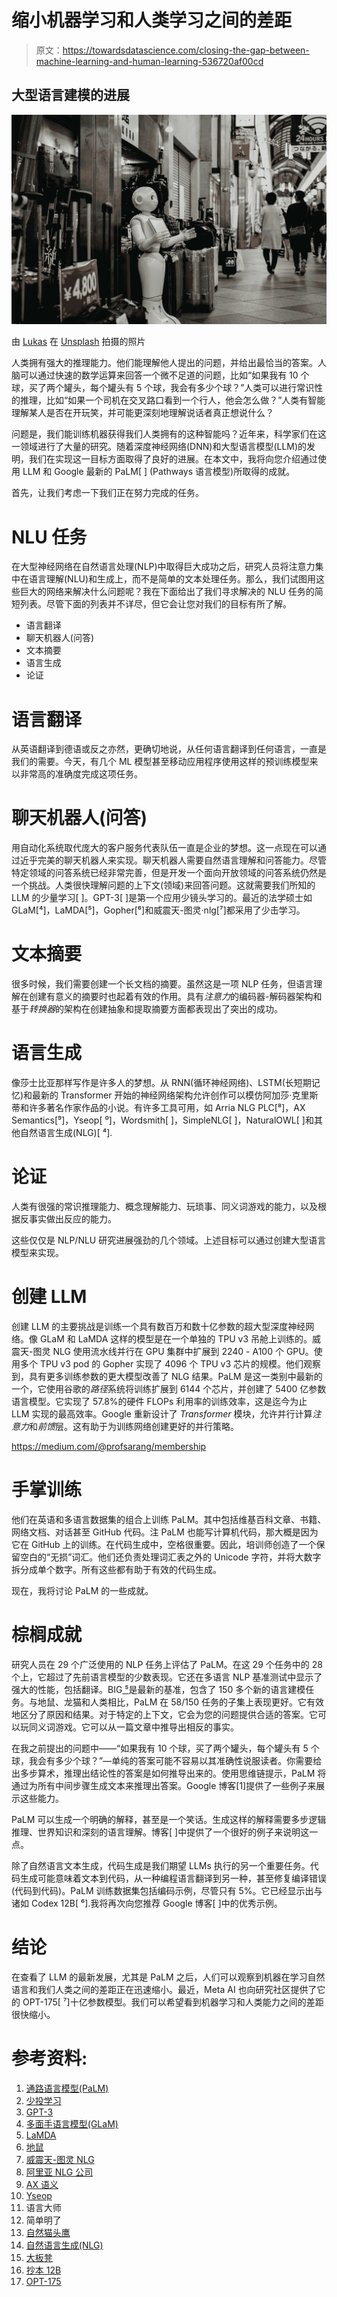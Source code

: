 # 缩小机器学习和人类学习之间的差距

> 原文：<https://towardsdatascience.com/closing-the-gap-between-machine-learning-and-human-learning-536720af00cd>

## 大型语言建模的进展

![](img/64bdebd12827519910a8e4bfb2235be7.png)

由 [Lukas](https://unsplash.com/@hauntedeyes?utm_source=unsplash&utm_medium=referral&utm_content=creditCopyText) 在 [Unsplash](https://unsplash.com/?utm_source=unsplash&utm_medium=referral&utm_content=creditCopyText) 拍摄的照片

人类拥有强大的推理能力。他们能理解他人提出的问题，并给出最恰当的答案。人脑可以通过快速的数学运算来回答一个微不足道的问题，比如“如果我有 10 个球，买了两个罐头，每个罐头有 5 个球，我会有多少个球？”人类可以进行常识性的推理，比如“如果一个司机在交叉路口看到一个行人，他会怎么做？”人类有智能理解某人是否在开玩笑，并可能更深刻地理解说话者真正想说什么？

问题是，我们能训练机器获得我们人类拥有的这种智能吗？近年来，科学家们在这一领域进行了大量的研究。随着深度神经网络(DNN)和大型语言模型(LLM)的发明，我们在实现这一目标方面取得了良好的进展。在本文中，我将向您介绍通过使用 LLM 和 Google 最新的 PaLM[ ] (Pathways 语言模型)所取得的成就。

首先，让我们考虑一下我们正在努力完成的任务。

# NLU 任务

在大型神经网络在自然语言处理(NLP)中取得巨大成功之后，研究人员将注意力集中在语言理解(NLU)和生成上，而不是简单的文本处理任务。那么，我们试图用这些巨大的网络来解决什么问题呢？我在下面给出了我们寻求解决的 NLU 任务的简短列表。尽管下面的列表并不详尽，但它会让您对我们的目标有所了解。

*   语言翻译
*   聊天机器人(问答)
*   文本摘要
*   语言生成
*   论证

# 语言翻译

从英语翻译到德语或反之亦然，更确切地说，从任何语言翻译到任何语言，一直是我们的需要。今天，有几个 ML 模型甚至移动应用程序使用这样的预训练模型来以非常高的准确度完成这项任务。

# 聊天机器人(问答)

用自动化系统取代庞大的客户服务代表队伍一直是企业的梦想。这一点现在可以通过近乎完美的聊天机器人来实现。聊天机器人需要自然语言理解和问答能力。尽管特定领域的问答系统已经非常完善，但是开发一个面向开放领域的问答系统仍然是一个挑战。人类很快理解问题的上下文(领域)来回答问题。这就需要我们所知的 LLM 的少量学习[ ]。GPT-3[ ]是第一个应用少镜头学习的。最近的法学硕士如 GLaM[⁴]，LaMDA[⁵]，Gopher[⁶]和威震天-图灵·nlg[⁷]都采用了少击学习。

# 文本摘要

很多时候，我们需要创建一个长文档的摘要。虽然这是一项 NLP 任务，但语言理解在创建有意义的摘要时也起着有效的作用。具有*注意力*的编码器-解码器架构和基于*转换器*的架构在创建抽象和提取摘要方面都表现出了突出的成功。

# 语言生成

像莎士比亚那样写作是许多人的梦想。从 RNN(循环神经网络)、LSTM(长短期记忆)和最新的 Transformer 开始的神经网络架构允许创作可以模仿阿加莎·克里斯蒂和许多著名作家作品的小说。有许多工具可用，如 Arria NLG PLC[⁸]，AX Semantics[⁹]，Yseop[ ⁰]，Wordsmith[ ]，SimpleNLG[ ]，NaturalOWL[ ]和其他自然语言生成(NLG)[ ⁴].

# 论证

人类有很强的常识推理能力、概念理解能力、玩琐事、同义词游戏的能力，以及根据反事实做出反应的能力。

这些仅仅是 NLP/NLU 研究进展强劲的几个领域。上述目标可以通过创建大型语言模型来实现。

# 创建 LLM

创建 LLM 的主要挑战是训练一个具有数百万和数十亿参数的超大型深度神经网络。像 GLaM 和 LaMDA 这样的模型是在一个单独的 TPU v3 吊舱上训练的。威震天-图灵 NLG 使用流水线并行在 GPU 集群中扩展到 2240 - A100 个 GPU。使用多个 TPU v3 pod 的 Gopher 实现了 4096 个 TPU v3 芯片的规模。他们观察到，具有更多训练参数的更大模型改善了 NLG 结果。PaLM 是这一类别中最新的一个，它使用谷歌的*路径*系统将训练扩展到 6144 个芯片，并创建了 5400 亿参数语言模型。它实现了 57.8%的硬件 FLOPs 利用率的训练效率，这是迄今为止 LLM 实现的最高效率。Google 重新设计了 *Transformer* 模块，允许并行计算*注意力*和*前馈*层。这有助于为训练网络创建更好的并行策略。

<https://medium.com/@profsarang/membership>  

# 手掌训练

他们在英语和多语言数据集的组合上训练 PaLM。其中包括维基百科文章、书籍、网络文档、对话甚至 GitHub 代码。注 PaLM 也能写计算机代码，那大概是因为它在 GitHub 上的训练。在代码生成中，空格很重要。因此，培训师创造了一个保留空白的“无损”词汇。他们还负责处理词汇表之外的 Unicode 字符，并将大数字拆分成单个数字。所有这些都有助于有效的代码生成。

现在，我将讨论 PaLM 的一些成就。

# 棕榈成就

研究人员在 29 个广泛使用的 NLP 任务上评估了 PaLM。在这 29 个任务中的 28 个上，它超过了先前语言模型的少数表现。它还在多语言 NLP 基准测试中显示了强大的性能，包括翻译。BIG[ ⁵](超越模仿游戏)是最新的基准，包含了 150 多个新的语言建模任务。与地鼠、龙猫和人类相比，PaLM 在 58/150 任务的子集上表现更好。它有效地区分了原因和结果。对于特定的上下文，它会为您的问题提供合适的答案。它可以玩同义词游戏。它可以从一篇文章中推导出相反的事实。

在我之前提出的问题中——“如果我有 10 个球，买了两个罐头，每个罐头有 5 个球，我会有多少个球？”—单纯的答案可能不容易以其准确性说服读者。你需要给出多步算术，推理出结论性的答案是如何推导出来的。使用思维链提示，PaLM 将通过为所有中间步骤生成文本来推理出答案。Google 博客[1]提供了一些例子来展示这些能力。

PaLM 可以生成一个明确的解释，甚至是一个笑话。生成这样的解释需要多步逻辑推理、世界知识和深刻的语言理解。博客[ ]中提供了一个很好的例子来说明这一点。

除了自然语言文本生成，代码生成是我们期望 LLMs 执行的另一个重要任务。代码生成可能意味着文本到代码，从一种编程语言翻译到另一种，甚至修复编译错误(代码到代码)。PaLM 训练数据集包括编码示例，尽管只有 5%。它已经显示出与诸如 Codex 12B[ ⁶].我将再次向您推荐 Google 博客[ ]中的优秀示例。

# 结论

在查看了 LLM 的最新发展，尤其是 PaLM 之后，人们可以观察到机器在学习自然语言和我们人类之间的差距正在迅速缩小。最近，Meta AI 也向研究社区提供了它的 OPT-175[ ⁷]十亿参数模型。我们可以希望看到机器学习和人类能力之间的差距很快缩小。

# 参考资料:

1.  [通路语言模型(PaLM)](https://ai.googleblog.com/2022/04/pathways-language-model-palm-scaling-to.html)
2.  [少投学习](https://arxiv.org/abs/2005.14165)
3.  [GPT-3](https://arxiv.org/abs/2005.14165)
4.  [多面手语言模型(GLaM)](https://ai.googleblog.com/2021/12/more-efficient-in-context-learning-with.html)
5.  [LaMDA](https://ai.googleblog.com/2022/01/lamda-towards-safe-grounded-and-high.html)
6.  [地鼠](https://arxiv.org/abs/2112.11446)
7.  [威震天-图灵 NLG](https://arxiv.org/abs/2201.11990)
8.  [阿里亚 NLG 公司](https://www.arria.com/)
9.  [AX 语义](https://cloud.ax-semantics.com/)
10.  [Yseop](https://yseop.com/)
11.  语言大师
12.  简单明了
13.  [自然猫头鹰](https://sourceforge.net/projects/naturalowl/)
14.  [自然语言生成(NLG)](https://medium.com/sciforce/a-comprehensive-guide-to-natural-language-generation-dd63a4b6e548)
15.  [大板凳](https://github.com/google/BIG-bench)
16.  [抄本 12B](https://arxiv.org/abs/2107.03374.pdf)
17.  [OPT-175](https://ai.facebook.com/blog/democratizing-access-to-large-scale-language-models-with-opt-175b/)